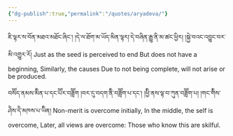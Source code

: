 ```yaml
---
{"dg-publish":true,"permalink":"/quotes/aryadeva/"}
---
```


ཇི་ལྟར་ས་བོན་མཐའ་མཐོང་ཞིང་། །དེ་ལ་ཐོག་མ་ཡོད་མིན་ལྟར།་དེ་བཞིན་རྒྱུ་ནི་མ་ཚང་ཕྱིར། །སྐྱེ་བའང་འབྱུང་བར་མི་འགྱུར་རོ།
Just as the seed is perceived to end
But does not have a beginning,
Similarly, the causes
Due to not being complete, will not arise or be produced.

བསོོད་ནམས་མིིན་པ་དང་པོོར་བཟློོག །བར་དུ་བདག་ནིི་བཟློོག་པ་དང་། །ཕྱིི་ནས་ལྟ་བ་ཀུན་བཟློོག་པ། །གང་གིིས་ཤེེས་དེེ་མཁས་པ་ཡིིན།
Non-merit is overcome initially,
In the middle, the self is overcome,
Later, all views are overcome:
Those who know this are skilful.